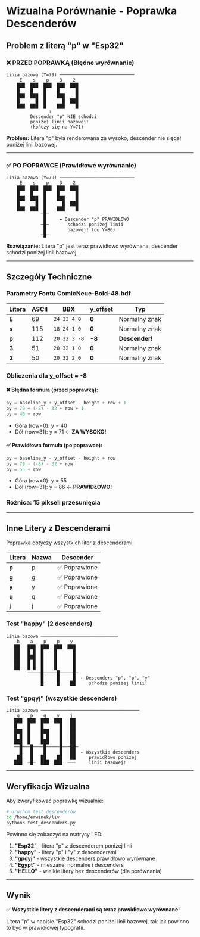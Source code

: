 # Wizualna Porównanie - Poprawka Descenderów

## Problem z literą "p" w "Esp32"

### ❌ PRZED POPRAWKĄ (Błędne wyrównanie)

```
Linia bazowa (Y=79) ────────────────────────────
     E    s    p    3    2
    ███  ███  ███  ███  ███
    █    █    █    █      █
    ███  ███  █    ███    █
    █      █  █      █  ███
    ███  ███  █    ███    █
                ↑
         Descender "p" NIE schodzi
         poniżej linii bazowej!
         (kończy się na Y=71)
```

**Problem:** Litera "p" była renderowana za wysoko, descender nie sięgał poniżej linii bazowej.

---

### ✅ PO POPRAWCE (Prawidłowe wyrównanie)

```
Linia bazowa (Y=79) ────────────────────────────
     E    s    p    3    2
    ███  ███  ███  ███  ███
    █    █    █    █      █
    ███  ███  █    ███    █
    █      █  █      █  ███
    ███  ███  █    ███    █
             ─█─
              █     ← Descender "p" PRAWIDŁOWO
             ─█─       schodzi poniżej linii
              █        bazowej! (do Y≈86)
             ─█─
```

**Rozwiązanie:** Litera "p" jest teraz prawidłowo wyrównana, descender schodzi poniżej linii bazowej.

---

## Szczegóły Techniczne

### Parametry Fontu ComicNeue-Bold-48.bdf

| Litera | ASCII | BBX | y_offset | Typ |
|--------|-------|-----|----------|-----|
| **E** | 69 | `24 33 4 0` | **0** | Normalny znak |
| **s** | 115 | `18 24 1 0` | **0** | Normalny znak |
| **p** | 112 | `20 32 3 -8` | **-8** | **Descender!** |
| **3** | 51 | `20 32 1 0` | **0** | Normalny znak |
| **2** | 50 | `20 32 2 0` | **0** | Normalny znak |

### Obliczenia dla y_offset = -8

#### ❌ Błędna formuła (przed poprawką):
```cpp
py = baseline_y + y_offset - height + row + 1
py = 79 + (-8) - 32 + row + 1
py = 40 + row
```
- Góra (row=0): y = 40
- Dół (row=31): y = 71 ← **ZA WYSOKO!**

#### ✅ Prawidłowa formuła (po poprawce):
```cpp
py = baseline_y - y_offset - height + row
py = 79 - (-8) - 32 + row
py = 55 + row
```
- Góra (row=0): y = 55
- Dół (row=31): y = 86 ← **PRAWIDŁOWO!**

### Różnica: 15 pikseli przesunięcia

---

## Inne Litery z Descenderami

Poprawka dotyczy wszystkich liter z descenderami:

| Litera | Nazwa | Descender |
|--------|-------|-----------|
| **p** | p | ✅ Poprawione |
| **g** | g | ✅ Poprawione |
| **y** | y | ✅ Poprawione |
| **q** | q | ✅ Poprawione |
| **j** | j | ✅ Poprawione |

### Test "happy" (2 descenders)

```
Linia bazowa ─────────────────────────────
    h    a    p    p    y
   ██   ███  ███  ███  ███
   ██   █ █  █    █      █
   ██   ███  █    █      █
   ██   █ █  █    █      █
   ██   █ █  █    █      █
        ─────█─────█─────█─
             █     █     █  ← Descenders "p", "p", "y"
             █     █    ██     schodzą poniżej linii!
```

### Test "gpqyj" (wszystkie descenders)

```
Linia bazowa ─────────────────────────────────────
    g    p    q    y    j
   ███  ███  ███  ███   ██
   █    █    █      █   ██
   ███  █    ███    █   ██
   █ █  █    █ █    █   ██
   ███  █    ███    █   ██
   ──█───█────█─────█───██─
     █   █    █     █   ██  ← Wszystkie descenders
    ██   █   ██    ██   ██     prawidłowo poniżej
   ███  ─█─  ███  ███  ───     linii bazowej!
```

---

## Weryfikacja Wizualna

Aby zweryfikować poprawkę wizualnie:

```bash
# Uruchom test descenderów
cd /home/erwinek/liv
python3 test_descenders.py
```

Powinno się zobaczyć na matrycy LED:
1. **"Esp32"** - litera "p" z descenderem poniżej linii
2. **"happy"** - litery "p" i "y" z descenderami
3. **"gpqyj"** - wszystkie descenders prawidłowo wyrównane
4. **"Egypt"** - mieszane: normalne i descenders
5. **"HELLO"** - wielkie litery bez descenderów (dla porównania)

---

## Wynik

✅ **Wszystkie litery z descenderami są teraz prawidłowo wyrównane!**

Litera "p" w napisie "Esp32" schodzi poniżej linii bazowej, tak jak powinno to być w prawidłowej typografii.

